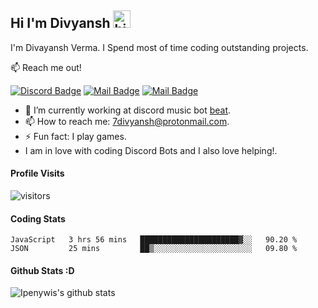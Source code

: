 ## Hi I'm Divyansh <img src="https://user-images.githubusercontent.com/1303154/88677602-1635ba80-d120-11ea-84d8-d263ba5fc3c0.gif" width="28px" alt="hi">

I'm Divayansh Verma. I Spend most of time coding outstanding projects.

 📫 Reach me out!

[![Discord Badge](https://img.shields.io/discord/808424540177825875?label=discord&style=for-the-badge&link)](https://discord.gg/xc9vZcDaK9) [![Mail Badge](https://img.shields.io/badge/-@divyanshv_-e84393?style=flat&labelColor=e84393&logo=instagram&logoColor=white)](https://instagram.com/divyanshv_) [![Mail Badge](https://img.shields.io/badge/-divyansh-c0392b?style=flat&labelColor=c0392b&logo=gmail&logoColor=white)](mailto:7divyansh@protonmail.com)


- 🔭 I’m currently working at discord music bot [beat](https://discord.com/api/oauth2/authorize?client_id=806899130977746963&permissions=8&redirect_uri=https%3A%2F%2Fdiscord.gg%2FA8DMTeAsNc&response_type=code&scope=guilds.join%20bot%20applications.commands).
- 📫 How to reach me: 7divyansh@protonmail.com.
- ⚡ Fun fact: I play games.
-  I am in love with coding Discord Bots and I also love helping!.

#### Profile Visits 

![visitors](https://visitor-badge.glitch.me/badge?page_id=divyanshxd.divyanshxd)


#### Coding Stats

<!--START_SECTION:waka-->
```text
JavaScript   3 hrs 56 mins   ██████████████████████▓░░   90.20 % 
JSON         25 mins         ██▒░░░░░░░░░░░░░░░░░░░░░░   09.80 % 
```
<!--END_SECTION:waka-->


#### Github Stats :D


![Ipenywis's github stats](https://github-readme-stats.vercel.app/api?username=divyanshxd&count_private=true&theme=tokyonight&hide=contribs,prs)




